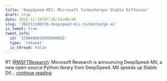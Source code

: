 ```yaml
---
title: 'DeepSpeed-MII: Microsoft Turbocharges Stable Diffusion'
draft: true
date: 2022-11-10T07:36:53+00:00
slug: '202211100736-deepspeed-mii-turbocharge-ai'
is_tweet: true
tweet_info:
  id: '1590488628995960832'
  type: 'retweet'
  is_thread: False
---
```




RT [@MSFTResearch](https://x.com/MSFTResearch): Microsoft Research is announcing DeepSpeed-MII, a new open-source Python library from DeepSpeed. MII speeds up Stable Dif… [continue reading](https://x.com/sytelus/status/1590488628995960832)

